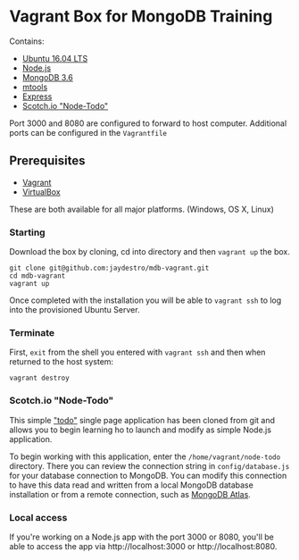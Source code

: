 # Vagrant Box for MongoDB Training

Contains:

 * [Ubuntu 16.04 LTS](https://www.ubuntu.com/download)
 * [Node.js](https://nodejs.org/en/)
 * [MongoDB 3.6](https://www.mongodb.com/mongodb-3.6)
 * [mtools](https://github.com/rueckstiess/mtools)
 * [Express](https://expressjs.com)
 * [Scotch.io "Node-Todo"](https://github.com/scotch-io/node-todo)

Port 3000 and 8080 are configured to forward to host computer.  Additional ports can be configured in the `Vagrantfile`

## Prerequisites

 * [Vagrant](http://vagrantup.com/)
 * [VirtualBox](https://www.virtualbox.org/)

 These are both available for all major platforms. (Windows, OS X, Linux)

### Starting

Download the box by cloning, cd into directory and then `vagrant up` the box.  

```
git clone git@github.com:jaydestro/mdb-vagrant.git
cd mdb-vagrant
vagrant up
```

Once completed with the installation you will be able to `vagrant ssh` to log into the provisioned Ubuntu Server.


### Terminate

First, `exit` from the shell you entered with `vagrant ssh` and then when returned to the host system:

```
vagrant destroy
```

### Scotch.io "Node-Todo"

This simple ["todo"](https://github.com/scotch-io/node-todo) single page application has been cloned from git and allows you to begin learning ho to launch and modify as simple Node.js application.

To begin working with this application, enter the `/home/vagrant/node-todo` directory.  There you can review the connection string in `config/database.js` for your database connection to MongoDB.  You can modify this connection to have this data read and written from a local MongoDB database installation or from a remote connection, such as [MongoDB Atlas](https://www.mongodb.com/cloud/atlas).


### Local access

If you're working on a Node.js app with the port 3000 or 8080, you'll be able to access the app via http://localhost:3000 or http://localhost:8080.  
